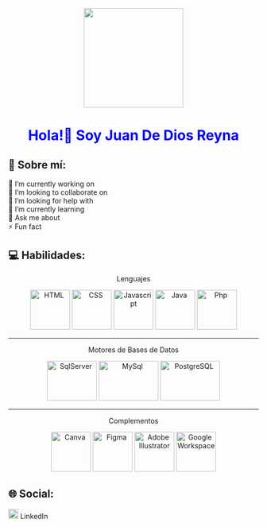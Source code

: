 <div align="center">
  <img src="https://media.giphy.com/media/bcKmIWkUMCjVm/giphy.gif" width="200" />
</div>

<h1 align="center" style="color:blue">Hola!👋 Soy Juan De Dios Reyna</h1>

## 💫 Sobre mí:
🔭 I’m currently working on<br>👯 I’m looking to collaborate on<br>🤝 I’m looking for help with<br>🌱 I’m currently learning<br>💬 Ask me about<br>⚡ Fun fact

## 💻 Habilidades:
<div>
  <p align="center">Lenguajes<p>
  <p align="center">
    <img src="https://github.com/juandedios-reyna/juandedios-reyna/blob/main/assets/html-5.png" alt="HTML" width="80" height="80"/>
    <img src="https://raw.githubusercontent.com/juandedios-reyna/juandedios-reyna/main/assets/css-3.png" alt="CSS" width="80" height="80"/>
    <img src="https://raw.githubusercontent.com/juandedios-reyna/juandedios-reyna/main/assets/js.png" alt="Javascript" width="80" height="80"/>
    <img src="https://raw.githubusercontent.com/juandedios-reyna/juandedios-reyna/main/assets/java.png" alt="Java" width="80" height="80"/>
    <img src="https://raw.githubusercontent.com/juandedios-reyna/juandedios-reyna/main/assets/php.png" alt="Php" width="80" height="80"/>
  </p>
</div>

<hr>

<div>
  <p align="center">Motores de Bases de Datos<p>
  <p align="center">
    <img src="https://raw.githubusercontent.com/juandedios-reyna/juandedios-reyna/main/assets/sql-server.png" alt="SqlServer" width="100" height="80"/>
    <img src="https://raw.githubusercontent.com/juandedios-reyna/juandedios-reyna/main/assets/mysql.png" alt="MySql" width="120" height="80"/>
    <img src="https://raw.githubusercontent.com/juandedios-reyna/juandedios-reyna/main/assets/postgresql.png" alt="PostgreSQL" width="120" height="80"/>
  </p>
</div>

<hr>

<div>
  <p align="center">Complementos<p>
  <p align="center">
    <img src="https://raw.githubusercontent.com/juandedios-reyna/juandedios-reyna/main/assets/canva.png" alt="Canva" width="80" height="80"/>
    <img src="https://raw.githubusercontent.com/juandedios-reyna/juandedios-reyna/main/assets/figma.png" alt="Figma" width="80" height="80"/>
    <img src="https://raw.githubusercontent.com/juandedios-reyna/juandedios-reyna/main/assets/illustrator.png" alt="Adobe Illustrator" width="80" height="80"/>
    <img src="https://raw.githubusercontent.com/juandedios-reyna/juandedios-reyna/main/assets/googlewspace.png" alt="Google Workspace" width="80" height="80"/>
  </p>
</div>



## 🌐 Social:

<a href="https://www.linkedin.com/in/juan-de-dios-reyna-coronado-b71602245"><img src="https://raw.githubusercontent.com/juandedios-reyna/juandedios-reyna/main/assets/linkedin.png" alt="LinkedIn" width="20" height="20"/></a> LinkedIn

